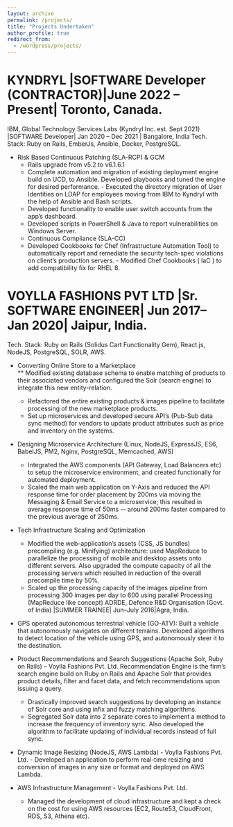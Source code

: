 ```yaml
---
layout: archive
permalink: /projects/
title: "Projects Undertaken"
author_profile: true
redirect_from:
  - /wordpress/projects/
---
```





KYNDRYL |SOFTWARE Developer (CONTRACTOR)|June 2022 – Present| Toronto, Canada.
======

IBM, Global Technology Services Labs (Kyndryl Inc. est. Sept 2021) |SOFTWARE Developer| Jan 2020 – Dec 2021 | Bangalore, India
Tech. Stack:  Ruby on Rails, EmberJs, Ansible, Docker, PostgreSQL. 
* Risk Based Continuous Patching (SLA-RCP) & GCM 
  * Rails upgrade from v5.2 to v6.1.6.1
  * Complete automation and migration of existing deployment engine build on UCD, to     Ansible. Developed playbooks and tuned the engine for desired performance.  - Executed the directory migration of User Identities on LDAP for employees moving        from IBM to Kyndryl with the help of Ansible and Bash scripts. 
  * Developed functionality to enable user switch accounts from the app’s dashboard. 
  * Developed scripts in PowerShell & Java to report vulnerabilities on Windows Server. 
  * Continuous Compliance (SLA-CC)
  * Developed Cookbooks for Chef (Infrastructure Automation Tool) to automatically    report and remediate the security tech-spec violations on client’s production servers. - Modified Chef Cookbooks ( IaC )  to  add  compatibility  fix for  RHEL 8.

VOYLLA FASHIONS PVT LTD |Sr. SOFTWARE ENGINEER| Jun 2017–Jan 2020| Jaipur, India.
======

Tech. Stack: Ruby on Rails (Solidus Cart Functionality Gem), React.js, NodeJS, PostgreSQL, SOLR, AWS. 
* Converting Online Store to a Marketplace  
** Modified existing database schema to enable matching of products to their associated vendors and configured the Solr (search engine) to integrate this new entity-relation. 
  * Refactored the entire existing products & images pipeline to facilitate processing of the new marketplace products. 
  * Set up microservices and developed secure API’s (Pub-Sub data sync method) for vendors to update product attributes such as price and inventory on the systems.
* Designing Microservice Architecture (Linux, NodeJS, ExpressJS, ES6, BabelJS, PM2, Nginx, PostgreSQL, Memcached, AWS) 
  * Integrated the AWS components (API Gateway, Load Balancers etc) to setup the microservice environment, and created functionally for automated deployment. 
  * Scaled the main web application on Y-Axis and reduced the API response time for order placement by 200ms via moving the Messaging & Email Service to a microservice; this resulted in average response time of 50ms -- around 200ms faster compared to the previous average of 250ms. 
* Tech Infrastructure Scaling and Optimization 
  * Modified the web-application’s assets (CSS, JS bundles) precompiling (e.g. Minifying) architecture: used MapReduce to parallelize the processing of mobile and desktop assets onto different servers. Also upgraded the compute capacity of all the processing servers which resulted in reduction of the overall precompile time by 50%.
  * Scaled up the processing capacity of the images pipeline from processing 300 images per day to 600 using parallel Processing (MapReduce like concept) 
ADRDE, Defence R&D Organisation (Govt. of India) |SUMMER TRAINEE| Jun–July 2016|Agra, India.
* GPS operated autonomous terrestrial vehicle (GO-ATV): Built a vehicle that autonomously navigates on different terrains. Developed algorithms to detect location of the vehicle using GPS, and autonomously steer it to the destination.

* Product Recommendations and Search Suggestions (Apache Solr, Ruby on Rails) – Voylla Fashions Pvt. Ltd. 
Recommendation Engine is the firm’s search engine build on Ruby on Rails and Apache Solr that provides product details, filter and facet data, and fetch recommendations upon issuing a query. 
  * Drastically improved search suggestions by developing an instance of Solr core and using infix and fuzzy matching algorithms. 
  * Segregated Solr data into 2 separate cores to implement a method to increase the frequency of inventory sync. Also developed the algorithm to facilitate updating of individual records instead of full sync. 
* Dynamic Image Resizing (NodeJS, AWS Lambda) - Voylla Fashions Pvt. Ltd. - Developed an application to perform real-time resizing and conversion of images in any size or format and deployed on AWS Lambda. 
* AWS Infrastructure Management - Voylla Fashions Pvt. Ltd. 
  * Managed the development of cloud infrastructure and kept a check on the cost for using AWS resources (EC2, Route53, CloudFront, RDS, S3, Athena etc).  
